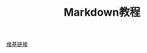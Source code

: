 ﻿---
layout:     post
title:      Markdown教程
category:   新手教程 
tags:   [新手教程]
---
[维基链接](https://zh.wikipedia.org/wiki/Markdown)